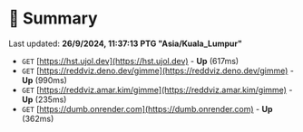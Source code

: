 # 📖 Summary
Last updated: **26/9/2024, 11:37:13 PTG "Asia/Kuala_Lumpur"**

- `GET` [https://hst.ujol.dev](https://hst.ujol.dev) - **Up** (617ms)
- `GET` [https://reddviz.deno.dev/gimme](https://reddviz.deno.dev/gimme) - **Up** (990ms)
- `GET` [https://reddviz.amar.kim/gimme](https://reddviz.amar.kim/gimme) - **Up** (235ms)
- `GET` [https://dumb.onrender.com](https://dumb.onrender.com) - **Up** (362ms)
